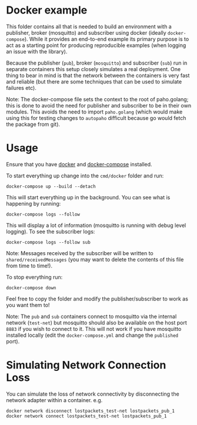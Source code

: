 Docker example
==============

This folder contains all that is needed to build an environment with a publisher, broker (mosquitto) and subscriber
using docker (ideally `docker-compose`). While it provides an end-to-end example its primary purpose is to act as a
starting point for producing reproducible examples (when logging an issue with the library).

Because the publisher (`pub`), broker (`mosquitto`) and subscriber (`sub`) run in separate containers this setup closely
simulates a real deployment. One thing to bear in mind is that the network between the containers is very fast and
reliable (but there are some techniques that can be used to simulate failures etc).

Note: The docker-compose file sets the context to the root of paho.golang; this is done to avoid the need for 
publisher and subscriber to be in their own modules. This avoids the need to import `paho.golang` (which would 
make using this for testing changes to `autopaho` difficult because go would fetch the package from git).

# Usage

Ensure that you have [docker](https://docs.docker.com/get-docker/) and
[docker-compose](https://docs.docker.com/compose/install/) installed.

To start everything up change into the `cmd/docker` folder and run:

```
docker-compose up --build --detach
```

This will start everything up in the background. You can see what is happening by running:

```
docker-compose logs --follow
```

This will display a lot of information (mosquitto is running with debug level logging). To see the subscriber logs:

```
docker-compose logs --follow sub
```

Note: Messages received by the subscriber will be written to `shared/receivedMessages` (you may want to delete the
contents of this file from time to time!).

To stop everything run:

```
docker-compose down
```

Feel free to copy the folder and modify the publisher/subscriber to work as you want them to!

Note: The `pub` and `sub` containers connect to mosquitto via the internal network (`test-net`) but mosquitto should
also be available on the host port `8883` if you wish to connect to it. This will not work if you have mosquitto
installed locally (edit the `docker-compose.yml` and change the `published` port).

# Simulating Network Connection Loss

You can simulate the loss of network connectivity by disconnecting the network adapter within a container. e.g.

```
docker network disconnect lostpackets_test-net lostpackets_pub_1
docker network connect lostpackets_test-net lostpackets_pub_1
```
  